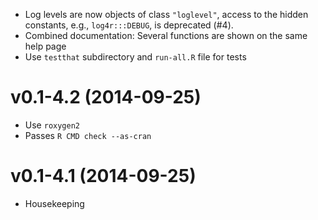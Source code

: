 * Log levels are now objects of class `"loglevel"`, access to the hidden
  constants, e.g., `log4r:::DEBUG`, is deprecated (#4).
* Combined documentation: Several functions are shown on the same help page
* Use `testthat` subdirectory and `run-all.R` file for tests

v0.1-4.2 (2014-09-25)
===

* Use `roxygen2`
* Passes `R CMD check --as-cran`

v0.1-4.1 (2014-09-25)
===

* Housekeeping
